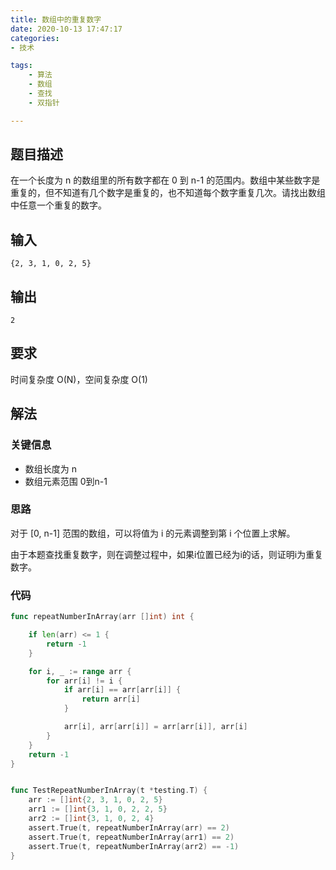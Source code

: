 ```yaml
---
title: 数组中的重复数字
date: 2020-10-13 17:47:17
categories:
- 技术

tags: 
    - 算法
    - 数组
    - 查找
    - 双指针

---
```


## 题目描述
在一个长度为 n 的数组里的所有数字都在 0 到 n-1 的范围内。数组中某些数字是重复的，但不知道有几个数字是重复的，也不知道每个数字重复几次。请找出数组中任意一个重复的数字。

<!-- more -->
## 输入
```
{2, 3, 1, 0, 2, 5}
```

## 输出
```
2
```
## 要求
时间复杂度 O(N)，空间复杂度 O(1)


## 解法

### 关键信息
- 数组长度为 n
- 数组元素范围 0到n-1

### 思路
对于 [0, n-1] 范围的数组，可以将值为 i 的元素调整到第 i 个位置上求解。

由于本题查找重复数字，则在调整过程中，如果i位置已经为i的话，则证明i为重复数字。

### 代码
```go
func repeatNumberInArray(arr []int) int {

    if len(arr) <= 1 {
		return -1
	}

	for i, _ := range arr {
		for arr[i] != i {
			if arr[i] == arr[arr[i]] {
				return arr[i]
			}

			arr[i], arr[arr[i]] = arr[arr[i]], arr[i]
		}
	}
	return -1
}


func TestRepeatNumberInArray(t *testing.T) {
	arr := []int{2, 3, 1, 0, 2, 5}
	arr1 := []int{3, 1, 0, 2, 2, 5}
	arr2 := []int{3, 1, 0, 2, 4}
	assert.True(t, repeatNumberInArray(arr) == 2)
	assert.True(t, repeatNumberInArray(arr1) == 2)
	assert.True(t, repeatNumberInArray(arr2) == -1)
}

```


